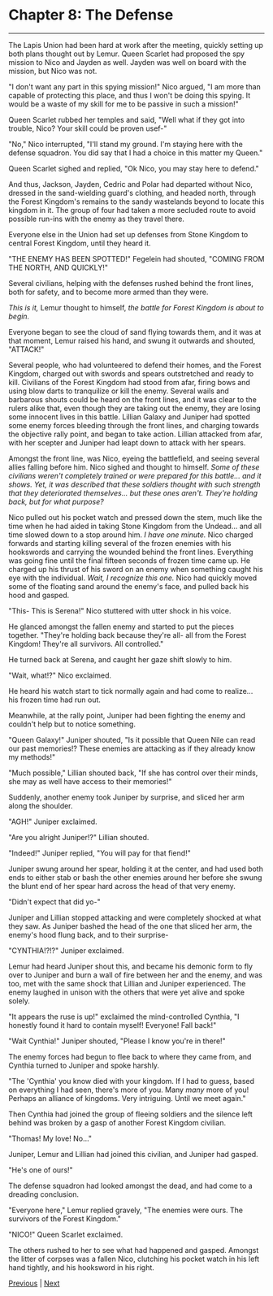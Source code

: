 # Chapter 8: The Defense
---

The Lapis Union had been hard at work after the meeting, quickly setting up both plans thought out by Lemur. Queen Scarlet had proposed the spy mission to Nico and Jayden as well. Jayden was well on board with the mission, but Nico was not.

"I don't want any part in this spying mission!" Nico argued, "I am more than capable of protecting this place, and thus I won't be doing this spying. It would be a waste of my skill for me to be passive in such a mission!"

Queen Scarlet rubbed her temples and said, "Well what if they got into trouble, Nico? Your skill could be proven usef-"

"No," Nico interrupted, "I'll stand my ground. I'm staying here with the defense squadron. You did say that I had a choice in this matter my Queen."

Queen Scarlet sighed and replied, "Ok Nico, you may stay here to defend."

And thus, Jackson, Jayden, Cedric and Polar had departed without Nico, dressed in the sand-wielding guard's clothing, and headed north, through the Forest Kingdom's remains to the sandy wastelands beyond to locate this kingdom in it. The group of four had taken a more secluded route to avoid possible run-ins with the enemy as they travel there.

Everyone else in the Union had set up defenses from Stone Kingdom to central Forest Kingdom, until they heard it.

"THE ENEMY HAS BEEN SPOTTED!" Fegelein had shouted, "COMING FROM THE NORTH, AND QUICKLY!"

Several civilians, helping with the defenses rushed behind the front lines, both for safety, and to become more armed than they were.

*This is it,* Lemur thought to himself, *the battle for Forest Kingdom is about to begin.*

Everyone began to see the cloud of sand flying towards them, and it was at that moment, Lemur raised his hand, and swung it outwards and shouted, "ATTACK!"

Several people, who had volunteered to defend their homes, and the Forest Kingdom, charged out with swords and spears outstretched and ready to kill. Civilians of the Forest Kingdom had stood from afar, firing bows and using blow darts to tranquilize or kill the enemy. Several wails and barbarous shouts could be heard on the front lines, and it was clear to the rulers alike that, even though they are taking out the enemy, they are losing some innocent lives in this battle. Lillian Galaxy and Juniper had spotted some enemy forces bleeding through the front lines, and charging towards the objective rally point, and began to take action. Lillian attacked from afar, with her scepter and Juniper had leapt down to attack with her spears.

Amongst the front line, was Nico, eyeing the battlefield, and seeing several allies falling before him. Nico sighed and thought to himself. *Some of these civilians weren't completely trained or were prepared for this battle... and it shows. Yet, it was described that these soldiers thought with such strength that they deteriorated themselves... but these ones aren't. They're holding back, but for what purpose?*

Nico pulled out his pocket watch and pressed down the stem, much like the time when he had aided in taking Stone Kingdom from the Undead... and all time slowed down to a stop around him. *I have one minute.* Nico charged forwards and starting killing several of the frozen enemies with his hookswords and carrying the wounded behind the front lines. Everything was going fine until the final fifteen seconds of frozen time came up. He charged up his thrust of his sword on an enemy when something caught his eye with the individual. *Wait, I recognize this one.* Nico had quickly moved some of the floating sand around the enemy's face, and pulled back his hood and gasped.

"This- This is Serena!" Nico stuttered with utter shock in his voice.

He glanced amongst the fallen enemy and started to put the pieces together. "They're holding back because they're all- all from the Forest Kingdom! They're all survivors. All controlled."

He turned back at Serena, and caught her gaze shift slowly to him.

"Wait, what!?" Nico exclaimed.

He heard his watch start to tick normally again and had come to realize... his frozen time had run out.

Meanwhile, at the rally point, Juniper had been fighting the enemy and couldn't help but to notice something.

"Queen Galaxy!" Juniper shouted, "Is it possible that Queen Nile can read our past memories!? These enemies are attacking as if they already know my methods!"

"Much possible," Lillian shouted back, "If she has control over their minds, she may as well have access to their memories!"

Suddenly, another enemy took Juniper by surprise, and sliced her arm along the shoulder.

"AGH!" Juniper exclaimed.

"Are you alright Juniper!?" Lillian shouted.

"Indeed!" Juniper replied, "You will pay for that fiend!"

Juniper swung around her spear, holding it at the center, and had used both ends to either stab or bash the other enemies around her before she swung the blunt end of her spear hard across the head of that very enemy.

"Didn't expect that did yo-"

Juniper and Lillian stopped attacking and were completely shocked at what they saw. As Juniper bashed the head of the one that sliced her arm, the enemy's hood flung back, and to their surprise-

"CYNTHIA!?!?" Juniper exclaimed.

Lemur had heard Juniper shout this, and became his demonic form to fly over to Juniper and burn a wall of fire between her and the enemy, and was too, met with the same shock that Lillian and Juniper experienced. The enemy laughed in unison with the others that were yet alive and spoke solely.

"It appears the ruse is up!" exclaimed the mind-controlled Cynthia, "I honestly found it hard to contain myself! Everyone! Fall back!"

"Wait Cynthia!" Juniper shouted, "Please I know you're in there!"

The enemy forces had begun to flee back to where they came from, and Cynthia turned to Juniper and spoke harshly.

"The 'Cynthia' you know died with your kingdom. If I had to guess, based on everything I had seen, there's more of you. Many *many* more of you! Perhaps an alliance of kingdoms. Very intriguing. Until we meet again."

Then Cynthia had joined the group of fleeing soldiers and the silence left behind was broken by a gasp of another Forest Kingdom civilian.

"Thomas! My love! No..."

Juniper, Lemur and Lillian had joined this civilian, and Juniper had gasped.

"He's one of ours!"

The defense squadron had looked amongst the dead, and had come to a dreading conclusion.

"Everyone here," Lemur replied gravely, "The enemies were ours. The survivors of the Forest Kingdom."

"NICO!" Queen Scarlet exclaimed.

The others rushed to her to see what had happened and gasped. Amongst the litter of corpses was a fallen Nico, clutching his pocket watch in his left hand tightly, and his hooksword in his right.



[Previous](https://lemurkolachnik.github.io/Legend-of-Lemur/pages/book_3_chapters/7) | [Next](https://lemurkolachnik.github.io/Legend-of-Lemur/pages/book_3_chapters/9)
